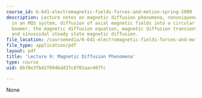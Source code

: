 ```yaml
---
course_id: 6-641-electromagnetic-fields-forces-and-motion-spring-2009
description: Lecture notes on magnetic diffusion phenomena, nonuniqueness of voltage
  in an MQS system, diffusion of axial magnetic fields into a circular tube, Edgerton's
  boomer, the magnetic diffusion equation, magnetic diffusion transient response,
  and sinusoidal steady state magnetic diffusion.
file_location: /coursemedia/6-641-electromagnetic-fields-forces-and-motion-spring-2009/8bf8e3fb42f094bdd37c8701aac407fc_MIT6_641s09_lec09.pdf
file_type: application/pdf
layout: pdf
title: 'Lecture 9: Magnetic Diffusion Phenomena'
type: course
uid: 8bf8e3fb42f094bdd37c8701aac407fc

---
```

None